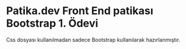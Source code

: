 # Patika.dev Front End patikası Bootstrap 1. Ödevi

Css dosyası kullanılmadan sadece Bootstrap kullanılarak hazırlanmıştır.